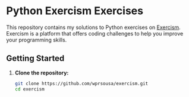 # Python Exercism Exercises



This repository contains my solutions to Python exercises on [Exercism](https://exercism.io/). Exercism is a platform that offers coding challenges to help you improve your programming skills.

## Getting Started

1. **Clone the repository:**
   ```bash
   git clone https://github.com/wprsousa/exercism.git
   cd exercism
